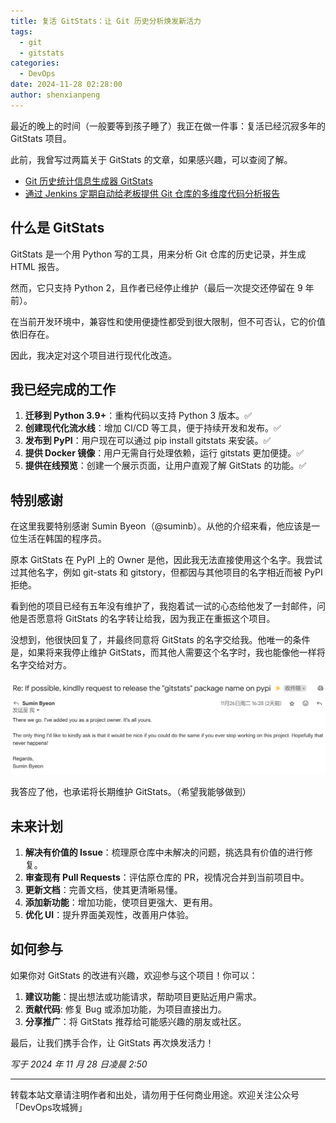 ```yaml
---
title: 复活 GitStats：让 Git 历史分析焕发新活力
tags:
  - git
  - gitstats
categories:
  - DevOps
date: 2024-11-28 02:28:00
author: shenxianpeng
---
```


最近的晚上的时间（一般要等到孩子睡了）我正在做一件事：复活已经沉寂多年的 GitStats 项目。

此前，我曾写过两篇关于 GitStats 的文章，如果感兴趣，可以查阅了解。

* [Git 历史统计信息生成器 GitStats](https://shenxianpeng.github.io/2019/12/git-stats/)
* [通过 Jenkins 定期自动给老板提供 Git 仓库的多维度代码分析报告](https://shenxianpeng.github.io/2020/01/git-stats-jenkins/)

## 什么是 GitStats

GitStats 是一个用 Python 写的工具，用来分析 Git 仓库的历史记录，并生成 HTML 报告。

然而，它只支持 Python 2，且作者已经停止维护（最后一次提交还停留在 9 年前）。

在当前开发环境中，兼容性和使用便捷性都受到很大限制，但不可否认，它的价值依旧存在。

因此，我决定对这个项目进行现代化改造。

## 我已经完成的工作

1. **迁移到 Python 3.9+**：重构代码以支持 Python 3 版本。✅
2. **创建现代化流水线**：增加 CI/CD 等工具，便于持续开发和发布。✅
3. **发布到 PyPI**：用户现在可以通过 pip install gitstats 来安装。✅
4. **提供 Docker 镜像**：用户无需自行处理依赖，运行 gitstats 更加便捷。✅
4. **提供在线预览**：创建一个展示页面，让用户直观了解 GitStats 的功能。✅

## 特别感谢

在这里我要特别感谢 Sumin Byeon（@suminb）。从他的介绍来看，他应该是一位生活在韩国的程序员。

原本 GitStats 在 PyPI 上的 Owner 是他，因此我无法直接使用这个名字。我尝试过其他名字，例如 git-stats 和 gitstory，但都因与其他项目的名字相近而被 PyPI 拒绝。

看到他的项目已经有五年没有维护了，我抱着试一试的心态给他发了一封邮件，问他是否愿意将 GitStats 的名字转让给我，因为我正在重振这个项目。

没想到，他很快回复了，并最终同意将 GitStats 的名字交给我。他唯一的条件是，如果将来我停止维护 GitStats，而其他人需要这个名字时，我也能像他一样将名字交给对方。

![THANK YOU](gitstats/thank-you.png)

我答应了他，也承诺将长期维护 GitStats。（希望我能够做到）

## 未来计划

1. **解决有价值的 Issue**：梳理原仓库中未解决的问题，挑选具有价值的进行修复。
2. **审查现有 Pull Requests**：评估原仓库的 PR，视情况合并到当前项目中。
3. **更新文档**：完善文档，使其更清晰易懂。
4. **添加新功能**：增加功能，使项目更强大、更有用。
5. **优化 UI**：提升界面美观性，改善用户体验。

## 如何参与

如果你对 GitStats 的改进有兴趣，欢迎参与这个项目！你可以：

1. **建议功能**：提出想法或功能请求，帮助项目更贴近用户需求。
2. **贡献代码**: 修复 Bug 或添加功能，为项目直接出力。
3. **分享推广**：将 GitStats 推荐给可能感兴趣的朋友或社区。

最后，让我们携手合作，让 GitStats 再次焕发活力！


_写于 2024 年 11 月 28 日凌晨 2:50_

---

转载本站文章请注明作者和出处，请勿用于任何商业用途。欢迎关注公众号「DevOps攻城狮」
